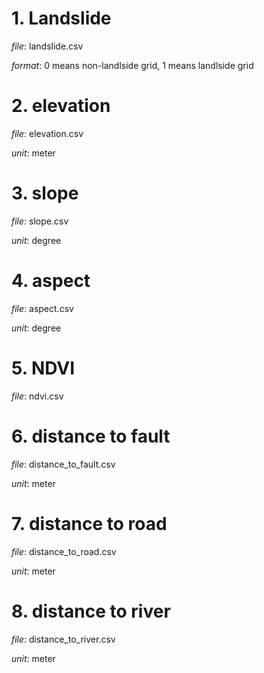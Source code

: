 # 1. Landslide

*file*: landslide.csv

*format*: 0 means non-landlside grid, 1 means landlside grid

# 2. elevation

*file*: elevation.csv

*unit*: meter

# 3. slope

*file*: slope.csv

*unit*: degree

# 4. aspect

*file*: aspect.csv

*unit*: degree

# 5. NDVI

*file*: ndvi.csv

# 6. distance to fault

*file*: distance_to_fault.csv

*unit*: meter

# 7. distance to road

*file*: distance_to_road.csv

*unit*: meter

# 8. distance to river

*file*: distance_to_river.csv

*unit*: meter